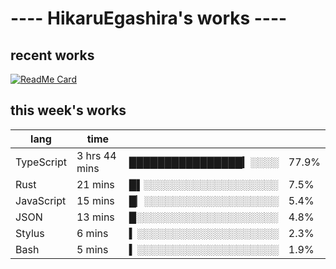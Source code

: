 # ---- HikaruEgashira's works ----

## recent works

[![ReadMe Card](https://github-readme-stats.vercel.app/api/pin/?username=twin-te&repo=twinte-front)](https://github.com/twin-te/twinte-front)

## this week's works

| lang        | time           |                       |        |
| ----------- | -------------- | --------------------- | ------ |
| TypeScript  | 3 hrs 44 mins  | ████████████████▎░░░░ |  77.9% |
| Rust        | 21 mins        | █▌░░░░░░░░░░░░░░░░░░░ |   7.5% |
| JavaScript  | 15 mins        | █▏░░░░░░░░░░░░░░░░░░░ |   5.4% |
| JSON        | 13 mins        | █░░░░░░░░░░░░░░░░░░░░ |   4.8% |
| Stylus      | 6 mins         | ▍░░░░░░░░░░░░░░░░░░░░ |   2.3% |
| Bash        | 5 mins         | ▍░░░░░░░░░░░░░░░░░░░░ |   1.9% |
